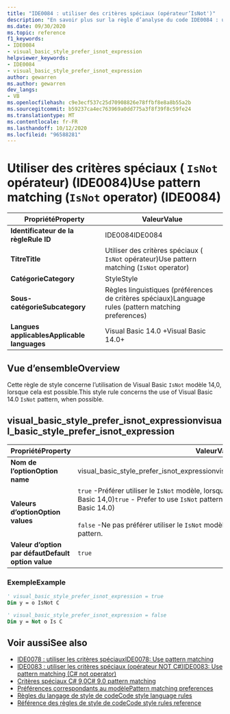 ```yaml
---
title: "IDE0084 : utiliser des critères spéciaux (opérateur’IsNot')"
description: "En savoir plus sur la règle d’analyse du code IDE0084 : utiliser les critères spéciaux (opérateur’IsNot')"
ms.date: 09/30/2020
ms.topic: reference
f1_keywords:
- IDE0084
- visual_basic_style_prefer_isnot_expression
helpviewer_keywords:
- IDE0084
- visual_basic_style_prefer_isnot_expression
author: gewarren
ms.author: gewarren
dev_langs:
- VB
ms.openlocfilehash: c9e3ecf537c25d70908826e78ffbf8e8a8b55a2b
ms.sourcegitcommit: b59237ca4ec763969a0dd775a3f8f39f8c59fe24
ms.translationtype: MT
ms.contentlocale: fr-FR
ms.lasthandoff: 10/12/2020
ms.locfileid: "96588281"
---
```

# <a name="use-pattern-matching-isnot-operator-ide0084"></a><span data-ttu-id="07d7e-103">Utiliser des critères spéciaux ( `IsNot` opérateur) (IDE0084)</span><span class="sxs-lookup"><span data-stu-id="07d7e-103">Use pattern matching (`IsNot` operator) (IDE0084)</span></span>

|<span data-ttu-id="07d7e-104">Propriété</span><span class="sxs-lookup"><span data-stu-id="07d7e-104">Property</span></span>|<span data-ttu-id="07d7e-105">Valeur</span><span class="sxs-lookup"><span data-stu-id="07d7e-105">Value</span></span>|
|-|-|
| <span data-ttu-id="07d7e-106">**Identificateur de la règle**</span><span class="sxs-lookup"><span data-stu-id="07d7e-106">**Rule ID**</span></span> | <span data-ttu-id="07d7e-107">IDE0084</span><span class="sxs-lookup"><span data-stu-id="07d7e-107">IDE0084</span></span> |
| <span data-ttu-id="07d7e-108">**Titre**</span><span class="sxs-lookup"><span data-stu-id="07d7e-108">**Title**</span></span> | <span data-ttu-id="07d7e-109">Utiliser des critères spéciaux ( `IsNot` opérateur)</span><span class="sxs-lookup"><span data-stu-id="07d7e-109">Use pattern matching (`IsNot` operator)</span></span> |
| <span data-ttu-id="07d7e-110">**Catégorie**</span><span class="sxs-lookup"><span data-stu-id="07d7e-110">**Category**</span></span> | <span data-ttu-id="07d7e-111">Style</span><span class="sxs-lookup"><span data-stu-id="07d7e-111">Style</span></span> |
| <span data-ttu-id="07d7e-112">**Sous-catégorie**</span><span class="sxs-lookup"><span data-stu-id="07d7e-112">**Subcategory**</span></span> | <span data-ttu-id="07d7e-113">Règles linguistiques (préférences de critères spéciaux)</span><span class="sxs-lookup"><span data-stu-id="07d7e-113">Language rules (pattern matching preferences)</span></span> |
| <span data-ttu-id="07d7e-114">**Langues applicables**</span><span class="sxs-lookup"><span data-stu-id="07d7e-114">**Applicable languages**</span></span> | <span data-ttu-id="07d7e-115">Visual Basic 14.0 +</span><span class="sxs-lookup"><span data-stu-id="07d7e-115">Visual Basic 14.0+</span></span> |

## <a name="overview"></a><span data-ttu-id="07d7e-116">Vue d’ensemble</span><span class="sxs-lookup"><span data-stu-id="07d7e-116">Overview</span></span>

<span data-ttu-id="07d7e-117">Cette règle de style concerne l’utilisation de Visual Basic `IsNot` modèle 14,0, lorsque cela est possible.</span><span class="sxs-lookup"><span data-stu-id="07d7e-117">This style rule concerns the use of Visual Basic 14.0 `IsNot` pattern, when possible.</span></span>

## <a name="visual_basic_style_prefer_isnot_expression"></a><span data-ttu-id="07d7e-118">visual_basic_style_prefer_isnot_expression</span><span class="sxs-lookup"><span data-stu-id="07d7e-118">visual_basic_style_prefer_isnot_expression</span></span>

|<span data-ttu-id="07d7e-119">Propriété</span><span class="sxs-lookup"><span data-stu-id="07d7e-119">Property</span></span>|<span data-ttu-id="07d7e-120">Valeur</span><span class="sxs-lookup"><span data-stu-id="07d7e-120">Value</span></span>|
|-|-|
| <span data-ttu-id="07d7e-121">**Nom de l’option**</span><span class="sxs-lookup"><span data-stu-id="07d7e-121">**Option name**</span></span> | <span data-ttu-id="07d7e-122">visual_basic_style_prefer_isnot_expression</span><span class="sxs-lookup"><span data-stu-id="07d7e-122">visual_basic_style_prefer_isnot_expression</span></span> |
| <span data-ttu-id="07d7e-123">**Valeurs d’option**</span><span class="sxs-lookup"><span data-stu-id="07d7e-123">**Option values**</span></span> | <span data-ttu-id="07d7e-124">`true` -Préférer utiliser le `IsNot` modèle, lorsque cela est possible (introduit avec Visual Basic 14,0)</span><span class="sxs-lookup"><span data-stu-id="07d7e-124">`true` - Prefer to use `IsNot` pattern, when possible (introduced with Visual Basic 14.0)</span></span><br /><br /><span data-ttu-id="07d7e-125">`false` -Ne pas préférer utiliser le `IsNot` modèle.</span><span class="sxs-lookup"><span data-stu-id="07d7e-125">`false` - Do not prefer to use `IsNot` pattern.</span></span> |
| <span data-ttu-id="07d7e-126">**Valeur d’option par défaut**</span><span class="sxs-lookup"><span data-stu-id="07d7e-126">**Default option value**</span></span> | `true` |

### <a name="example"></a><span data-ttu-id="07d7e-127">Exemple</span><span class="sxs-lookup"><span data-stu-id="07d7e-127">Example</span></span>

```vb
' visual_basic_style_prefer_isnot_expression = true
Dim y = o IsNot C

' visual_basic_style_prefer_isnot_expression = false
Dim y = Not o Is C
```

## <a name="see-also"></a><span data-ttu-id="07d7e-128">Voir aussi</span><span class="sxs-lookup"><span data-stu-id="07d7e-128">See also</span></span>

- [<span data-ttu-id="07d7e-129">IDE0078 : utiliser les critères spéciaux</span><span class="sxs-lookup"><span data-stu-id="07d7e-129">IDE0078: Use pattern matching</span></span>](ide0078.md)
- [<span data-ttu-id="07d7e-130">IDE0083 : utiliser les critères spéciaux (opérateur NOT C#)</span><span class="sxs-lookup"><span data-stu-id="07d7e-130">IDE0083: Use pattern matching (C# not operator)</span></span>](ide0083.md)
- [<span data-ttu-id="07d7e-131">Critères spéciaux C# 9,0</span><span class="sxs-lookup"><span data-stu-id="07d7e-131">C# 9.0 pattern matching</span></span>](../../../csharp/whats-new/csharp-9.md#pattern-matching-enhancements)
- [<span data-ttu-id="07d7e-132">Préférences correspondants au modèle</span><span class="sxs-lookup"><span data-stu-id="07d7e-132">Pattern matching preferences</span></span>](pattern-matching-preferences.md)
- [<span data-ttu-id="07d7e-133">Règles du langage de style de code</span><span class="sxs-lookup"><span data-stu-id="07d7e-133">Code style language rules</span></span>](language-rules.md)
- [<span data-ttu-id="07d7e-134">Référence des règles de style de code</span><span class="sxs-lookup"><span data-stu-id="07d7e-134">Code style rules reference</span></span>](index.md)
